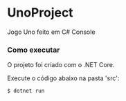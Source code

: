 # UnoProject
 Jogo Uno feito em C# Console

### Como executar
O projeto foi criado com o .NET Core.

Execute o código abaixo na pasta 'src':
```sh
$ dotnet run
```

